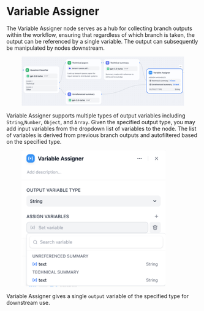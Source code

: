 # Variable Assigner

The Variable Assigner node serves as a hub for collecting branch outputs within the workflow, ensuring that regardless of which branch is taken, the output can be referenced by a single variable. The output can subsequently be manipulated by nodes downstream.

<figure><img src="../../../.gitbook/assets/output (3).png" alt=""><figcaption></figcaption></figure>

Variable Assigner supports multiple types of output variables including `String`,`Number`, `Object`, and `Array`. Given the specified output type, you may add input variables from the dropdown list of variables to the node. The list of variables is derived from previous branch outputs and autofiltered based on the specified type.

<figure><img src="../../../.gitbook/assets/output (4).png" alt="" width="375"><figcaption></figcaption></figure>

Variable Assigner gives a single `output` variable of the specified type for downstream use.
